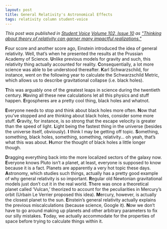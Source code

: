 ```yaml
---
layout: post
title: General Relativity's Astronomical Effects
tags: relativity column student-voice
---
```


*This post was published in [Student Voice](http://uwrfvoice.com) [Volume 102,
Issue 10](http://uwrfvoice.com/pdf/151120studentvoice.pdf) as ["Thinking about
theory of relativity can garner many impactful
realizations."](http://uwrfvoice.com/etcetera/14981)*

**F**our score and another score ago, Einstein introduced the idea of general
relativity. Well, that’s when he presented the results at the Prussian Academy
of Science. **U**nlike previous models for gravity and such, this relativity
thing actually accounted for reality. **C**onsequentially, a lot more science
was able to be understood thereafter. **K**arl Schwarzschild, for instance, went
on the following year to calculate the Schwarzschild Metric, which allows us to
describe gravitational collapse (i.e. black holes).

**T**his was arguably one of the greatest leaps in science during the twentieth
century. **H**aving all these new calculations let all this physics and stuff
happen. **E**rgospheres are a pretty cool thing, black holes and whatnot.

**E**veryone needs to stop and think about black holes more often. **N**ow that
you’ve stopped and are thinking about black holes, consider some more stuff.
**G**ravity, for instance, is so strong that the escape velocity is greater than
the speed of light. **L**ight being the fastest thing in the universe (besides
the universe itself, obviously). **I** think I may be getting off topic.
**S**omething, something, black holes, something, something, relativity… oh
yeah, that’s what this was about. **H**umor the thought of black holes a little
longer though.

**D**ragging everything back into the more localized sectors of the galaxy now.
**E**veryone knows Pluto isn’t a planet, at least, everyone is supposed to know
because it is a fact. Planets are apparently a very hot topic these days.
**A**stronomy, which studies such things, actually has a pretty good example of
why general relativity is so important. **R**egular old Newtonian gravitational
models just don’t cut it in the real world. **T**here was once a theoretical
planet called ‘Vulcan,’ theorized to account for the peculiarities in Mercury’s
orbit (Urbain Le Verrier proposed this idea). **M**ercury, however, is actually
the closest planet to the sun. **E**instein’s general relativity actually
explains the previous miscalculations (because science, Google it). **N**ow we
don’t have to go around making up planets and other arbitrary parameters to fix
our silly mistakes. **T**oday, we actually accommodate for the properties of
space before trying to calculate things within it.
